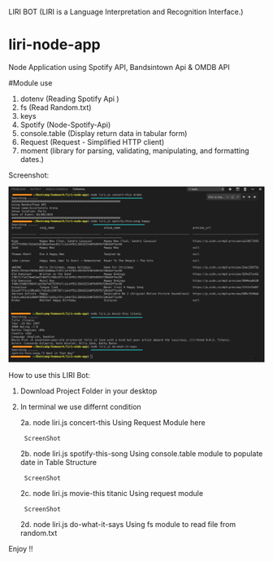 LIRI BOT (LIRI is a Language Interpretation and Recognition Interface.)

# liri-node-app
Node Application using Spotify API, Bandsintown Api &amp; OMDB API 

#Module use 
1. dotenv (Reading Spotify Api )
2. fs (Read Random.txt)
3. keys 
4. Spotify (Node-Spotify-Api)
5. console.table (Display return data in tabular form)
6. Request (Request - Simplified HTTP client)
7. moment (library for parsing, validating, manipulating, and formatting dates.)

Screenshot: 

![FullApplicationScreenshot](https://github.com/rohitchhetri/liri-node-app/blob/master/screenshot/Screenshot.png)


How to use this LIRI Bot:
1. Download Project Folder in your desktop 

2. In terminal we use differnt condition 

    2a. node liri.js concert-this <anyartistname>
        Using Request Module here 

        ScreenShot


    2b. node liri.js spotify-this-song <anysongname>
        Using console.table module to populate date in Table Structure

        ScreenShot 


    2c. node liri.js movie-this titanic
        Using request module

        ScreenShot

    2d. node liri.js do-what-it-says
        Using fs module to read file from random.txt 

Enjoy !! 
